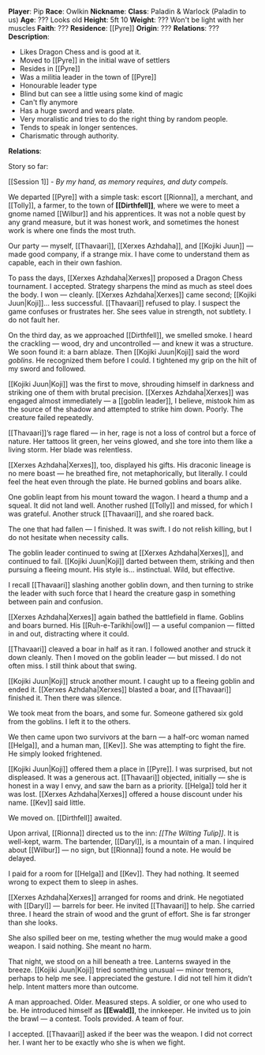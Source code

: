 **Player**: Pip
**Race**: Owlkin
**Nickname**: 
**Class**: Paladin & Warlock (Paladin to us)
**Age**: ??? Looks old
**Height**: 5ft 10
**Weight**: ??? Won't be light with her muscles
**Faith**: ???
**Residence**: [[Pyre]]
**Origin**: ???
**Relations**: ???
**Description**:

- Likes Dragon Chess and is good at it.
- Moved to [[Pyre]] in the initial wave of settlers
- Resides in [[Pyre]]
- Was a militia leader in the town of [[Pyre]]
- Honourable leader type
- Blind but can see a little using some kind of magic
- Can't fly anymore
- Has a huge sword and wears plate.
- Very moralistic and tries to do the right thing by random people.
- Tends to speak in longer sentences.
- Charismatic through authority.

**Relations**: 

Story so far:

[[Session 1]] - _By my hand, as memory requires, and duty compels._

We departed [[Pyre]] with a simple task: escort [[Rionna]], a merchant, and [[Tolly]], a farmer, to the town of **[[Dirthfell]]**, where we were to meet a gnome named [[Wilbur]] and his apprentices. It was not a noble quest by any grand measure, but it was honest work, and sometimes the honest work is where one finds the most truth.

Our party — myself, [[Thavaari]], [[Xerxes Azhdaha]], and [[Kojiki Juun]] — made good company, if a strange mix. I have come to understand them as capable, each in their own fashion.

To pass the days, [[Xerxes Azhdaha|Xerxes]] proposed a Dragon Chess tournament. I accepted. Strategy sharpens the mind as much as steel does the body. I won — cleanly. [[Xerxes Azhdaha|Xerxes]] came second; [[Kojiki Juun|Koji]]... less successful. [[Thavaari]] refused to play. I suspect the game confuses or frustrates her. She sees value in strength, not subtlety. I do not fault her.

On the third day, as we approached [[Dirthfell]], we smelled smoke. I heard the crackling — wood, dry and uncontrolled — and knew it was a structure. We soon found it: a barn ablaze. Then [[Kojiki Juun|Koji]] said the word _goblins_. He recognized them before I could. I tightened my grip on the hilt of my sword and followed.

[[Kojiki Juun|Koji]] was the first to move, shrouding himself in darkness and striking one of them with brutal precision. [[Xerxes Azhdaha|Xerxes]] was engaged almost immediately — a [[goblin leader]], I believe, mistook him as the source of the shadow and attempted to strike him down. Poorly. The creature failed repeatedly.

[[Thavaari]]’s rage flared — in her, rage is not a loss of control but a force of nature. Her tattoos lit green, her veins glowed, and she tore into them like a living storm. Her blade was relentless.

[[Xerxes Azhdaha|Xerxes]], too, displayed his gifts. His draconic lineage is no mere boast — he breathed fire, not metaphorically, but literally. I could feel the heat even through the plate. He burned goblins and boars alike.

One goblin leapt from his mount toward the wagon. I heard a thump and a squeal. It did not land well. Another rushed [[Tolly]] and missed, for which I was grateful. Another struck [[Thavaari]], and she roared back.

The one that had fallen — I finished. It was swift. I do not relish killing, but I do not hesitate when necessity calls.

The goblin leader continued to swing at [[Xerxes Azhdaha|Xerxes]], and continued to fail. [[Kojiki Juun|Koji]] darted between them, striking and then pursuing a fleeing mount. His style is... instinctual. Wild, but effective.

I recall [[Thavaari]] slashing another goblin down, and then turning to strike the leader with such force that I heard the creature gasp in something between pain and confusion.

[[Xerxes Azhdaha|Xerxes]] again bathed the battlefield in flame. Goblins and boars burned. His [[Ruh-e-Tarikhi|owl]] — a useful companion — flitted in and out, distracting where it could.

[[Thavaari]] cleaved a boar in half as it ran. I followed another and struck it down cleanly. Then I moved on the goblin leader — but missed. I do not often miss. I still think about that swing.

[[Kojiki Juun|Koji]] struck another mount. I caught up to a fleeing goblin and ended it. [[Xerxes Azhdaha|Xerxes]] blasted a boar, and [[Thavaari]] finished it. Then there was silence.

We took meat from the boars, and some fur. Someone gathered six gold from the goblins. I left it to the others.

We then came upon two survivors at the barn — a half-orc woman named [[Helga]], and a human man, [[Kev]]. She was attempting to fight the fire. He simply looked frightened.

[[Kojiki Juun|Koji]] offered them a place in [[Pyre]]. I was surprised, but not displeased. It was a generous act. [[Thavaari]] objected, initially — she is honest in a way I envy, and saw the barn as a priority. [[Helga]] told her it was lost. [[Xerxes Azhdaha|Xerxes]] offered a house discount under his name. [[Kev]] said little.

We moved on. [[Dirthfell]] awaited.

Upon arrival, [[Rionna]] directed us to the inn: _[[The Wilting Tulip]]_. It is well-kept, warm. The bartender, [[Daryl]], is a mountain of a man. I inquired about [[Wilbur]] — no sign, but [[Rionna]] found a note. He would be delayed.

I paid for a room for [[Helga]] and [[Kev]]. They had nothing. It seemed wrong to expect them to sleep in ashes.

[[Xerxes Azhdaha|Xerxes]] arranged for rooms and drink. He negotiated with [[Daryl]] — barrels for beer. He invited [[Thavaari]] to help. She carried three. I heard the strain of wood and the grunt of effort. She is far stronger than she looks.

She also spilled beer on me, testing whether the mug would make a good weapon. I said nothing. She meant no harm.

That night, we stood on a hill beneath a tree. Lanterns swayed in the breeze. [[Kojiki Juun|Koji]] tried something unusual — minor tremors, perhaps to help me see. I appreciated the gesture. I did not tell him it didn’t help. Intent matters more than outcome.

A man approached. Older. Measured steps. A soldier, or one who used to be. He introduced himself as **[[Ewald]]**, the innkeeper. He invited us to join the brawl — a contest. Tools provided. A team of four.

I accepted. [[Thavaari]] asked if the beer was the weapon. I did not correct her. I want her to be exactly who she is when we fight.